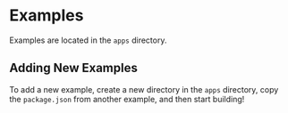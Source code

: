 # Examples
Examples are located in the `apps` directory.

## Adding New Examples
To add a new example, create a new directory in the `apps` directory, copy the `package.json` from another example, and then start building!
